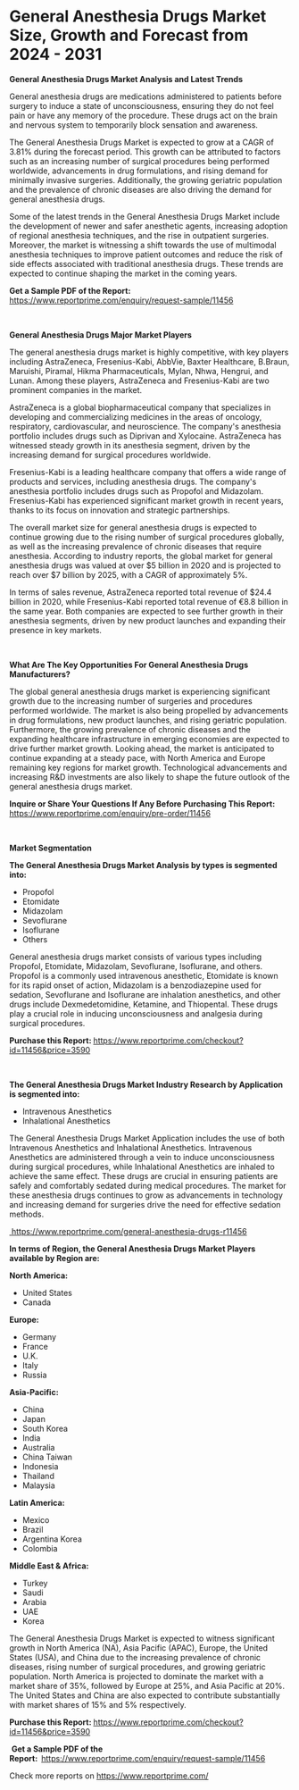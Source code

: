 <p><h1>General Anesthesia Drugs Market Size, Growth and Forecast from 2024 - 2031</h1></p><p><strong>General Anesthesia Drugs Market Analysis and Latest Trends</strong></p>
<p><p>General anesthesia drugs are medications administered to patients before surgery to induce a state of unconsciousness, ensuring they do not feel pain or have any memory of the procedure. These drugs act on the brain and nervous system to temporarily block sensation and awareness.</p><p>The General Anesthesia Drugs Market is expected to grow at a CAGR of 3.81% during the forecast period. This growth can be attributed to factors such as an increasing number of surgical procedures being performed worldwide, advancements in drug formulations, and rising demand for minimally invasive surgeries. Additionally, the growing geriatric population and the prevalence of chronic diseases are also driving the demand for general anesthesia drugs.</p><p>Some of the latest trends in the General Anesthesia Drugs Market include the development of newer and safer anesthetic agents, increasing adoption of regional anesthesia techniques, and the rise in outpatient surgeries. Moreover, the market is witnessing a shift towards the use of multimodal anesthesia techniques to improve patient outcomes and reduce the risk of side effects associated with traditional anesthesia drugs. These trends are expected to continue shaping the market in the coming years.</p></p>
<p><strong>Get a Sample PDF of the Report:&nbsp;</strong> <a href="https://www.reportprime.com/enquiry/request-sample/11456">https://www.reportprime.com/enquiry/request-sample/11456</a></p>
<p>&nbsp;</p>
<p><strong>General Anesthesia Drugs Major Market Players</strong></p>
<p><p>The general anesthesia drugs market is highly competitive, with key players including AstraZeneca, Fresenius-Kabi, AbbVie, Baxter Healthcare, B.Braun, Maruishi, Piramal, Hikma Pharmaceuticals, Mylan, Nhwa, Hengrui, and Lunan. Among these players, AstraZeneca and Fresenius-Kabi are two prominent companies in the market.</p><p>AstraZeneca is a global biopharmaceutical company that specializes in developing and commercializing medicines in the areas of oncology, respiratory, cardiovascular, and neuroscience. The company's anesthesia portfolio includes drugs such as Diprivan and Xylocaine. AstraZeneca has witnessed steady growth in its anesthesia segment, driven by the increasing demand for surgical procedures worldwide.</p><p>Fresenius-Kabi is a leading healthcare company that offers a wide range of products and services, including anesthesia drugs. The company's anesthesia portfolio includes drugs such as Propofol and Midazolam. Fresenius-Kabi has experienced significant market growth in recent years, thanks to its focus on innovation and strategic partnerships.</p><p>The overall market size for general anesthesia drugs is expected to continue growing due to the rising number of surgical procedures globally, as well as the increasing prevalence of chronic diseases that require anesthesia. According to industry reports, the global market for general anesthesia drugs was valued at over $5 billion in 2020 and is projected to reach over $7 billion by 2025, with a CAGR of approximately 5%.</p><p>In terms of sales revenue, AstraZeneca reported total revenue of $24.4 billion in 2020, while Fresenius-Kabi reported total revenue of €8.8 billion in the same year. Both companies are expected to see further growth in their anesthesia segments, driven by new product launches and expanding their presence in key markets.</p></p>
<p>&nbsp;</p>
<p><strong>What Are The Key Opportunities For General Anesthesia Drugs Manufacturers?</strong></p>
<p><p>The global general anesthesia drugs market is experiencing significant growth due to the increasing number of surgeries and procedures performed worldwide. The market is also being propelled by advancements in drug formulations, new product launches, and rising geriatric population. Furthermore, the growing prevalence of chronic diseases and the expanding healthcare infrastructure in emerging economies are expected to drive further market growth. Looking ahead, the market is anticipated to continue expanding at a steady pace, with North America and Europe remaining key regions for market growth. Technological advancements and increasing R&D investments are also likely to shape the future outlook of the general anesthesia drugs market.</p></p>
<p><strong>Inquire or Share Your Questions If Any Before Purchasing This Report:</strong> <a href="https://www.reportprime.com/enquiry/pre-order/11456">https://www.reportprime.com/enquiry/pre-order/11456</a></p>
<p>&nbsp;</p>
<p><strong>Market Segmentation</strong></p>
<p><strong>The General Anesthesia Drugs Market Analysis by types is segmented into:</strong></p>
<p><ul><li>Propofol</li><li>Etomidate</li><li>Midazolam</li><li>Sevoflurane</li><li>Isoflurane</li><li>Others</li></ul></p>
<p><p>General anesthesia drugs market consists of various types including Propofol, Etomidate, Midazolam, Sevoflurane, Isoflurane, and others. Propofol is a commonly used intravenous anesthetic, Etomidate is known for its rapid onset of action, Midazolam is a benzodiazepine used for sedation, Sevoflurane and Isoflurane are inhalation anesthetics, and other drugs include Dexmedetomidine, Ketamine, and Thiopental. These drugs play a crucial role in inducing unconsciousness and analgesia during surgical procedures.</p></p>
<p><strong>Purchase this Report:&nbsp;</strong><a href="https://www.reportprime.com/checkout?id=11456&price=3590">https://www.reportprime.com/checkout?id=11456&price=3590</a></p>
<p>&nbsp;</p>
<p><strong>The General Anesthesia Drugs Market Industry Research by Application is segmented into:</strong></p>
<p><ul><li>Intravenous Anesthetics</li><li>Inhalational Anesthetics</li></ul></p>
<p><p>The General Anesthesia Drugs Market Application includes the use of both Intravenous Anesthetics and Inhalational Anesthetics. Intravenous Anesthetics are administered through a vein to induce unconsciousness during surgical procedures, while Inhalational Anesthetics are inhaled to achieve the same effect. These drugs are crucial in ensuring patients are safely and comfortably sedated during medical procedures. The market for these anesthesia drugs continues to grow as advancements in technology and increasing demand for surgeries drive the need for effective sedation methods.</p></p>
<p><a href="https://www.reportprime.com/general-anesthesia-drugs-r11456">&nbsp;https://www.reportprime.com/general-anesthesia-drugs-r11456</a></p>
<p><strong>In terms of Region, the General Anesthesia Drugs Market Players available by Region are:</strong></p>
<p>
    <p> <strong> North America: </strong>
        <ul>
            <li>United States</li>
            <li>Canada</li>
        </ul>
        </p> 
    <p> <strong> Europe: </strong>
        <ul>
            <li>Germany</li>
            <li>France</li>
            <li>U.K.</li>
            <li>Italy</li>
            <li>Russia</li>
        </ul>
        </p> 
    <p> <strong> Asia-Pacific: </strong>
        <ul>
            <li>China</li>
            <li>Japan</li>
            <li>South Korea</li>
            <li>India</li>
            <li>Australia</li>
            <li>China Taiwan</li>
            <li>Indonesia</li>
            <li>Thailand</li>
            <li>Malaysia</li>
        </ul>
        </p> 
    <p> <strong> Latin America: </strong>
        <ul>
            <li>Mexico</li>
            <li>Brazil</li>
            <li>Argentina Korea</li>
            <li>Colombia</li>
        </ul>
        </p> 
    <p> <strong> Middle East & Africa: </strong>
        <ul>
            <li>Turkey</li>
            <li>Saudi</li>
            <li>Arabia</li>
            <li>UAE</li>
            <li>Korea</li>
        </ul>
    </p>
    </p>
<p><p>The General Anesthesia Drugs Market is expected to witness significant growth in North America (NA), Asia Pacific (APAC), Europe, the United States (USA), and China due to the increasing prevalence of chronic diseases, rising number of surgical procedures, and growing geriatric population. North America is projected to dominate the market with a market share of 35%, followed by Europe at 25%, and Asia Pacific at 20%. The United States and China are also expected to contribute substantially with market shares of 15% and 5% respectively.</p></p>
<p><strong>Purchase this Report: </strong><a href="https://www.reportprime.com/checkout?id=11456&price=3590">https://www.reportprime.com/checkout?id=11456&price=3590</a></p>
<p>&nbsp;<strong>Get a Sample PDF of the Report:&nbsp;&nbsp;</strong><a href="https://www.reportprime.com/enquiry/request-sample/11456">https://www.reportprime.com/enquiry/request-sample/11456</a></p>
<p><strong></strong></p>
<p>Check more reports on <a href="https://www.reportprime.com/">https://www.reportprime.com/</a></p>